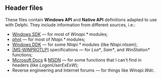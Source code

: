 ## Header files

These files contain **Windows API** and **Native API** definitions adapted to use with Delphi. They include information from different sources, i.e.:

 - [Windows SDK](https://en.wikipedia.org/wiki/Microsoft_Windows_SDK) — for most of _Winapi.\*_ modules;
 - [phnt](https://github.com/processhacker/phnt) — for most of _Ntapi.\*_ modules;
 - [Windows DDK](https://en.wikipedia.org/wiki/Windows_Driver_Kit) — for some _Ntapi.\*_ modules (like _Ntapi.ntsam_);
 - [\[MS-WINPROTLP\]](https://docs.microsoft.com/en-us/openspecs/windows_protocols/) specifications — for _Lsa\*_, _Sam\*_, and _WinStation\*_ functions;
 - [Microsoft Docs](https://docs.microsoft.com/en-us/windows/) & [MSDN](https://msdn.microsoft.com/) — for some functions that I can't find in headers (like _LogonUserExExW_);
 - Reverse engineering and Internet forums — for things like _Winapi.Wdc_.